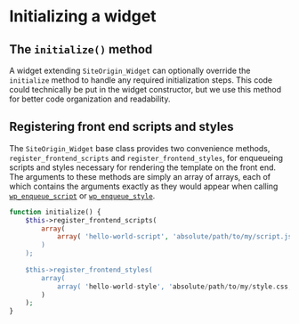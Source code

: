# Initializing a widget

## The `initialize()` method
A widget extending `SiteOrigin_Widget` can optionally override the `initialize` method to handle any required initialization steps. This code could technically be put in the widget constructor, but we use this method for better code organization and readability.

## Registering front end scripts and styles
The `SiteOrigin_Widget` base class provides two convenience methods, `register_frontend_scripts` and `register_frontend_styles`, for enqueueing scripts and styles necessary for rendering the template on the front end. The arguments to these methods are simply an array of arrays, each of which contains the arguments exactly as they would appear when calling [`wp_enqueue_script`](https://codex.wordpress.org/Function_Reference/wp_enqueue_script) or [`wp_enqueue_style`](https://codex.wordpress.org/Function_Reference/wp_enqueue_style).

```php
function initialize() {
    $this->register_frontend_scripts(
        array(
            array( 'hello-world-script', 'absolute/path/to/my/script.js, array( 'jquery' ), '1.0' )
        )
    );
    
    $this->register_frontend_styles(
        array(
            array( 'hello-world-style', 'absolute/path/to/my/style.css, array(), '1.0' )
        )
    );
}
```

